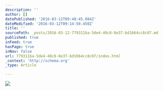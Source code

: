 ```yaml
---
description: ''
author: []
datePublished: '2016-03-12T09:40:45.084Z'
dateModified: '2016-03-12T09:14:50.450Z'
title: ''
sourcePath: _posts/2016-03-12-779311ba-5de4-40c8-8e37-bd1664cc8c07.md
published: true
inFeed: true
hasPage: true
inNav: false
url: 779311ba-5de4-40c8-8e37-bd1664cc8c07/index.html
_context: 'http://schema.org'
_type: Article

---
```

![](https://the-grid-user-content.s3-us-west-2.amazonaws.com/f2073024-8084-49c2-a0ba-5d12e444c107.png)